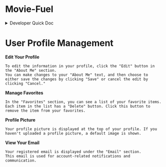 # Movie-Fuel

<details>
<summary>Developer Quick Doc </summary>
<br>
 
# Initialize project
1. Clone: `git clone https://github.com/CronusV/Movie-Fuel.git`
2. Move to directory: `cd Movie-Fuel`
3. Get dev branch: `git checkout dev`

# Git Workflow
- main branch is **production ready code** and should be stable
- dev branch is **development code** where features branches should be merged to
1. From dev, create another branch with feature name `git checkout -b <feature-branch-name>`
2. Finish developing code on feature branch by adding and commiting changes
3. Push feature Branch `git push origin <feature-branch-name>`
4. On github go to *pull requests* tab and click on *new pull request* button
5. Select dev branch for base base branch (this is where we want to merge)
6. On compare select your feature-branch-name
7. Submit pull request
8. Team lead and members will approve/deny pull request


# Notes
[OneNote](https://1drv.ms/o/s!ApP_R6BWyXl_iRcVc1mQlGErCN8H?e=lo5D76)

# Pulling
When pulling it is important to install any new modules that might have been added. But this might mean you will mutate package-lock.json.
This can cause enormous merge conflicts. So instead of using `npm install` use `npm ci` which stands for clean install.
It ensures packages are installed from package-lock.json file. [link](https://support.deploybot.com/article/131-why-developers-should-use-npm-ci-instead-of-npm-install-and-its-benefits#:~:text=npm%20ci%20is%20a%20command,json%20file.)

</details>



 # User Profile Management

   **Edit Your Profile**

    To edit the information in your profile, click the "Edit" button in the "About Me" section.
    You can make changes to your "About Me" text, and then choose to either save the changes by clicking "Save" or cancel the edit by clicking "Cancel."

   **Manage Favorites**

    In the "Favorites" section, you can see a list of your favorite items.
    Each item in the list has a "Delete" button. Click this button to remove the item from your favorites.

   **Profile Picture**

    Your profile picture is displayed at the top of your profile. If you haven't uploaded a profile picture, a default image is shown.
   

   **View Your Email**

    Your registered email is displayed under the "Email" section.
    This email is used for account-related notifications and communication.


